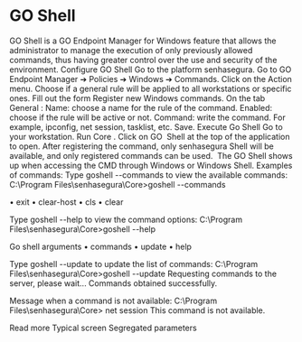 # GO Shell 

GO Shell is a GO Endpoint Manager for Windows feature that allows the administrator to manage the execution of only previously allowed commands, thus having greater control over the use and security of the environment.
Configure GO Shell
Go to the platform senhasegura.
Go to 
GO Endpoint Manager ➔ Policies ➔ Windows ➔ Commands.
Click on the 
Action
 menu.
Choose if a general rule will be applied to all workstations or specific ones.
Fill out the form 
Register new Windows commands.
On the tab 
General
:
Name:
 choose a name for the rule of the command.
Enabled:
 choose if the rule will be active or not.
Command:
 write the command. For example, ipconfig, net session, tasklist, etc.
Save.
Execute Go Shell
Go to your workstation.
Run 
Core
.
Click on 
GO
 Shell
 at the top of the application to open.
After registering the command, only senhasegura Shell will be available, and only registered commands can be used. 
The GO Shell shows up when accessing the CMD through Windows or Windows Shell.
Examples of commands:
Type 
goshell --commands
 to view the available commands:
C:\Program Files\senhasegura\Core>goshell --commands

 • exit
 • clear-host
 • cls
 • clear

Type 
goshell --help
 to view the command options:
C:\Program Files\senhasegura\Core>goshell --help

Go shell arguments
 • commands
 • update
 • help

Type 
goshell --update
 to update the list of commands:
C:\Program Files\senhasegura\Core>goshell --update
Requesting commands to the server, please wait...
Commands obtained successfully.

Message when a command is not available:
C:\Program Files\senhasegura\Core> net session
This command is not available.

Read more
Typical screen
Segregated parameters